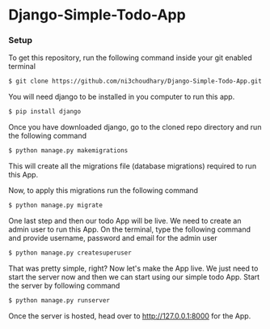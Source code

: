# Django-Simple-Todo-App

### Setup
To get this repository, run the following command inside your git enabled terminal
```bash
$ git clone https://github.com/ni3choudhary/Django-Simple-Todo-App.git
```
You will need django to be installed in you computer to run this app.
```bash
$ pip install django
```
Once you have downloaded django, go to the cloned repo directory and run the following command

```bash
$ python manage.py makemigrations
```

This will create all the migrations file (database migrations) required to run this App.

Now, to apply this migrations run the following command
```bash
$ python manage.py migrate
```

One last step and then our todo App will be live. We need to create an admin user to run this App. On the terminal, type the following command and provide username, password and email for the admin user
```bash
$ python manage.py createsuperuser
```

That was pretty simple, right? Now let's make the App live. We just need to start the server now and then we can start using our simple todo App. Start the server by following command

```bash
$ python manage.py runserver
```

Once the server is hosted, head over to http://127.0.0.1:8000 for the App.
